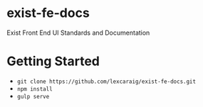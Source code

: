 # exist-fe-docs
Exist Front End UI Standards and Documentation

# Getting Started
* `git clone https://github.com/lexcaraig/exist-fe-docs.git`
* `npm install`
* `gulp serve`
